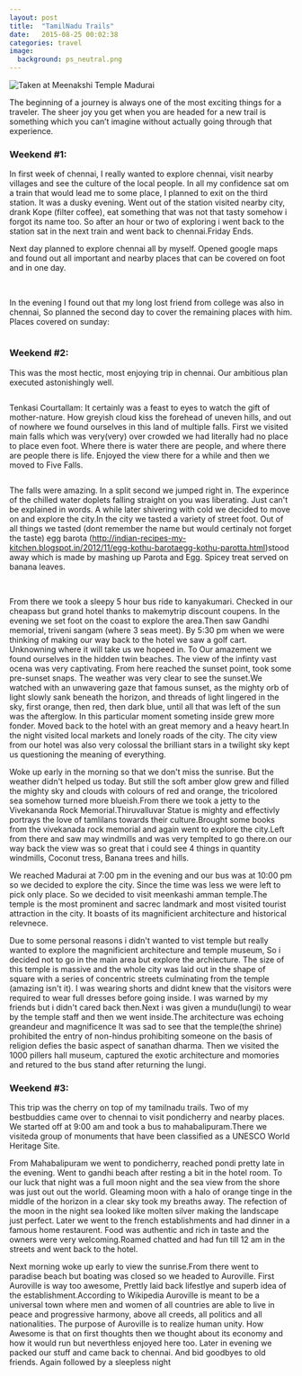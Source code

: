 ```yaml
---
layout: post
title:  "TamilNadu Trails"
date:   2015-08-25 00:02:38
categories: travel
image:
  background: ps_neutral.png
---
```

<img src="https://lh3.googleusercontent.com/1nzI-Z24n22XM0oArff-GUYAekd3uaVjaVKFeQnA7NM=w1208-h635-no" alt="Taken at Meenakshi Temple Madurai">

The beginning of a journey is always one of the most exciting things for a traveler. The sheer joy you get when you are headed for a new trail is something which you can’t imagine without actually going through that experience.

### Weekend #1:

In first week of chennai, I really wanted to explore chennai, visit nearby villages and see the culture of the local people. In all my confidence sat om a train that would lead me to some place, I planned to exit on the third station. It was a dusky evening. Went out of the station visited nearby city, drank Kope (filter coffee), eat something that was not that tasty somehow i forgot its name too. So after an hour or two of exploring i went back to the station sat in the next train and went back to chennai.Friday Ends.

Next day planned to explore chennai all by myself. Opened google maps and found out all important and nearby places that can be covered on foot and in one day.    

<img src="https://lh4.googleusercontent.com/JahokAiCRNHDBfoz3zIomvbS9xZpMwIzzpHhuHLqLXER408qsio6Z9NJh_WptVtKa0aexg=w1280-h561" alt="">


<img src="https://lh5.googleusercontent.com/aEce51a5tePSmIsjqO01NVBpgbEdGITIVKoQhLMKDeU0IZmNKB_YQ0njOjPR_3SsxQsbog=w1280-h561" alt="">

In the evening I found out that my long lost friend from college was also in chennai, So planned the second day to cover the remaining places with him. Places covered on sunday:

<img src="https://lh3.googleusercontent.com/y4YuTaXSkBDz8UyD5JKpjhzcBrLz_gK3IvHwG4ye-f6AXn_3sPBneolE-i_oQ-QFZPM20H7R=w1295-h561-rw" alt="">



### Weekend #2:

This was the most hectic, most enjoying trip in chennai. Our ambitious plan executed astonishingly well.

<img src="https://lh4.googleusercontent.com/BE5q5NlMwECj-OqnACmkAioPfPO6OaR98VFXzMebkGlaNLWpvcPgIKyBSD-tP2qKIvJt1n-p=w1295-h561-rw" alt="">


Tenkasi Courtallam: It certainly was a feast to eyes to watch the gift of mother-nature. How greyish cloud kiss the forehead of uneven hills, and out of nowhere we found ourselves in this land of multiple falls. First we visited main falls which was very(very) over crowded we had literally had no place to place even foot. Where there is water there are people, and where there are people there is life. Enjoyed the view there for a while and then we moved to Five Falls.


<img src="https://lh5.googleusercontent.com/_AsDg40QVpqf8Vx0xufhMt6cNqjuZmRUU11IN2WsV-GJoXkV_Ek3_4bfNa1trcY14ADzAVLz=w1295-h561-rw" alt="">


The falls were amazing. In a split second we jumped right in. The experince of the chilled water doplets falling straight on you was liberating. Just can't be explained in words. A while later shivering with cold we decided to move on and explore the city.In the city we tasted a variety of street foot. Out of all things we tasted (dont remember the name but would certinaly not forget the taste) egg barota (http://indian-recipes-my-kitchen.blogspot.in/2012/11/egg-kothu-barotaegg-kothu-parotta.html)stood away which is made by mashing up Parota and Egg. Spicey treat served on banana leaves.

<img src="https://lh5.googleusercontent.com/IROwDpWJgRBwBHZHG2T6FkOKOgp28A-A1OSAD6Ak5rYUEfTrolrxxiy03h_ckP0BWcggYw=w1280-h561" alt="">

<img src="https://lh5.googleusercontent.com/KUyXyqUls4sWXJUfjw7sUZvQeojvWTN58291NiyCp8lKJMOOD7ucsHvBoP4-Aah7N2EwwFnNA0nSau4=w1295-h561-rw" alt="">

<img src="https://lh5.googleusercontent.com/KUyXyqUls4sWXJUfjw7sUZvQeojvWTN58291NiyCp8lKJMOOD7ucsHvBoP4-Aah7N2EwwFnNA0nSau4=w1295-h561-rw" alt="">

<img src="https://lh5.googleusercontent.com/KUyXyqUls4sWXJUfjw7sUZvQeojvWTN58291NiyCp8lKJMOOD7ucsHvBoP4-Aah7N2EwwFnNA0nSau4=w1295-h561-rw" alt="">

<img src="https://lh6.googleusercontent.com/l6fWk78Hi30JBha8J6R-wrpHLvWSDqCHBiCDbiL66Wkr7KKbX2rREYXpdo76xlSt1Og7pA=w1280-h561" alt="">




From there we took a sleepy 5 hour bus ride to kanyakumari. Checked in our cheapass but grand hotel thanks to makemytrip discount coupens. In the evening we set foot on the coast to explore the area.Then saw Gandhi memorial, triveni sangam (where 3 seas meet). By 5:30 pm when we were thinking of making our way back to the hotel we saw a golf cart. Unknowning where it will take us we hopeed in. To Our amazement we found ourselves in the hidden twin beaches. The view of the infinty vast ocena was very captivating. From here reached the sunset point, took some pre-sunset snaps. The weather was very clear to see the sunset.We watched with an unwavering gaze that famous sunset, as the mighty orb of light slowly sank beneath the horizon, and threads of light lingered in the sky, first orange, then red, then dark blue, until all that was left of the sun was the afterglow. In this particular moment someting inside grew more fonder. Moved back to the hotel with an great memory and a heavy heart.In the night visited local markets and lonely roads of the city. The city view from our hotel was also very colossal the brilliant stars in a twilight sky kept us questioning the meaning of everything.

Woke up early in the morning so that we don't miss the sunrise. But the weather didn't helped us today. But still the soft amber glow grew and filled the mighty sky and clouds with colours of red and orange, the tricolored sea somehow turned more blueish.From there we took a jetty to the Vivekananda Rock Memorial.Thiruvalluvar Statue is mighty and effectivly portrays the love of tamlilans towards their culture.Brought some books from the vivekanada rock memorial and again went to explore the city.Left from there and saw may windmills and was very templted to go there.on our way back the view was so great that i could see 4 things in quantity windmills, Coconut tress, Banana trees and hills.

We reached Madurai at 7:00 pm in the evening and our bus was at 10:00 pm so we decided to explore the city. Since the time was less we were left to pick only place. So we decided to visit meenkashi amman temple.The temple is the most prominent and sacrec landmark and most visited tourist attraction in the city. It boasts of its magnificient architecture and historical relevnece.

Due to some personal reasons i didn't wanted to vist temple but really wanted to explore the magnificient architecture and temple museum, So i decided not to go in the main area but explore the archiecture. The size of this temple is massive and the whole city was laid out in the shape of square with a series of concentric streets culminating from the temple (amazing isn't it). I was wearing shorts and didnt knew that the visitors were required to wear full dresses before going inside. I was warned by my friends but i didn't cared back then.Next i was given a mundu(lungi) to wear by the temple staff and then we went inside.The architecture was echoing greandeur and magnificence It was sad to see that the temple(the shrine) prohibited the entry of non-hindus prohibiting someone on the basis of religion defies the basic aspect of sanathan dharma. Then we visited the 1000 pillers hall museum, captured the exotic architecture and momories and retured to the bus stand after returning the lungi.

### Weekend #3:


This trip was the cherry on top of my tamilnadu trails. Two of my bestbuddies came over to chennai to visit pondicherry and nearby places.
We started off at 9:00 am and took a bus to mahabalipuram.There we visiteda group of monuments that have been classified as a UNESCO World Heritage Site.

<Pics>

From Mahabalipuram we went to pondicherry, reached pondi pretty late in the evening. Went to gandhi beach after resting a bit in the hotel room. To our luck that night was a full moon night and the sea view from the shore was just out out the world. Gleaming moon with a halo of orange tinge in the middle of the horizon in a clear sky took my breaths away. The refection of the moon in the night sea looked like molten silver making the landscape just perfect. Later we went to the french establishments and had dinner in a famous home restaurent. Food was authentic and rich in taste and the owners were very welcoming.Roamed chatted and had fun till 12 am in the streets and went back to  the hotel.

Next morning woke up early to view the sunrise.From there went to paradise beach but boating was closed so we headed to Auroville. First Auroville is way too awesome, Prettly laid back lifestlye and superb idea of the establishment.According to Wikipedia Auroville is meant to be a universal town where men and women of all countries are able to live in peace and progressive harmony, above all creeds, all politics and all nationalities. The purpose of Auroville is to realize human unity. How Awesome is that on first thoughts then we thought about its economy and how it would run but neverthless enjoyed here too. Later in evening we packed our stuff and came back to chennai. And bid goodbyes to old friends. Again followed by a sleepless night

